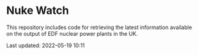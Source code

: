 # Nuke Watch

This repository includes code for retrieving the latest information available on the output of EDF nuclear power plants in the UK.

Last updated: 2022-05-19 10:11